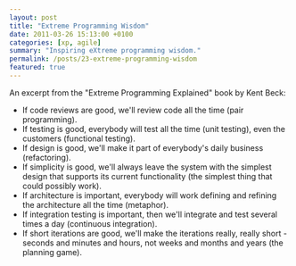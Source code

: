 ```yaml
---
layout: post
title: "Extreme Programming Wisdom"
date: 2011-03-26 15:13:00 +0100
categories: [xp, agile]
summary: "Inspiring eXtreme programming wisdom."
permalink: /posts/23-extreme-programming-wisdom
featured: true
---
```


An excerpt from the "Extreme Programming Explained" book by Kent Beck:

- If code reviews are good, we'll review code all the time (pair programming).
- If testing is good, everybody will test all the time (unit testing), even the customers (functional testing).
- If design is good, we'll make it part of everybody's daily business (refactoring). 
- If simplicity is good, we'll always leave the system with the simplest design that supports its current functionality (the simplest thing that could possibly work). 
- If architecture is important, everybody will work defining and refining the architecture all the time (metaphor).
- If integration testing is important, then we'll integrate and test several times a day (continuous integration).
- If short iterations are good, we'll make the iterations really, really short - seconds and minutes and hours, not weeks and months and years (the planning game).
